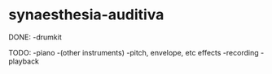 # synaesthesia-auditiva


DONE:
-drumkit

TODO:
-piano
-(other instruments)
-pitch, envelope, etc effects
-recording
-playback
